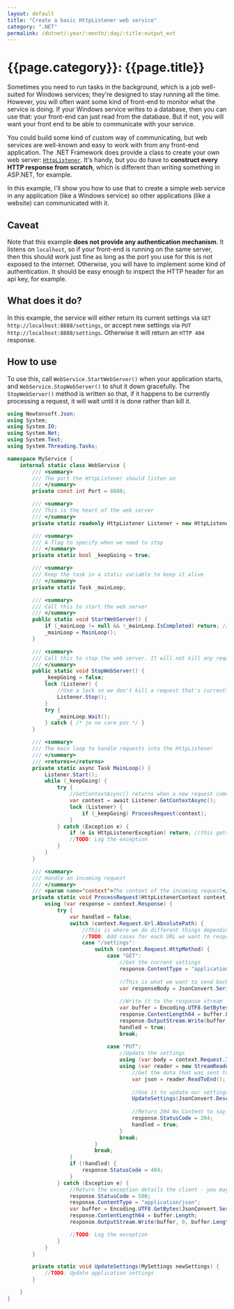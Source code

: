 ```yaml
---
layout: default
title: "Create a basic HttpListener web service"
category: ".NET"
permalink: /dotnet/:year/:month/:day/:title:output_ext
---
```


# {{page.category}}: {{page.title}}

Sometimes you need to run tasks in the background, which is a job well-suited for Windows services;
they're designed to stay running all the time. However, you will often want some kind of front-end
to monitor what the service is doing. If your Windows service writes to a database, then you can use that:
your front-end can just read from the database. But if not, you will want your front end to be able to
communicate with your service.

You could build some kind of custom way of communicating, but web services are well-known and easy to work
with from any front-end application. The .NET Framework does provide a class to create your own web server:
[`HttpListener`](https://docs.microsoft.com/en-us/dotnet/framework/network-programming/httplistener).
It's handy, but you do have to **construct every HTTP response from scratch**, which is different than writing
something in ASP.NET, for example.

In this example, I'll show you how to use that to create a simple web service in any application (like a Windows service) so other applications (like a website) can communicated with it.

## Caveat

Note that this example **does not provide any authentication mechanism**. It listens on `localhost`, so
if your front-end is running on the same server, then this should work just fine as long as the port 
you use for this is not exposed to the internet. Otherwise, you will have to implement some kind of authentication.
It should be easy enough to inspect the HTTP header for an api key, for example.

## What does it do?

In this example, the service will either return its current settings via `GET http://localhost:8888/settings`,
or accept new settings via `PUT http://localhost:8888/settings`. Otherwise it will return an `HTTP 404` response.

## How to use

To use this, call `WebService.StartWebServer()` when your application starts, and `WebService.StopWebServer()` to shut it down gracefully.
The `StopWebServer()` method is written so that, if it happens to be currently processing a request, it will wait until it is done
rather than kill it.

```c#
using Newtonsoft.Json;
using System;
using System.IO;
using System.Net;
using System.Text;
using System.Threading.Tasks;

namespace MyService {
    internal static class WebService {
        /// <summary>
        /// The port the HttpListener should listen on
        /// </summary>
        private const int Port = 8888;

        /// <summary>
        /// This is the heart of the web server
        /// </summary>
        private static readonly HttpListener Listener = new HttpListener { Prefixes = { $"http://localhost:{Port}/" } };

        /// <summary>
        /// A flag to specify when we need to stop
        /// </summary>
        private static bool _keepGoing = true;

        /// <summary>
        /// Keep the task in a static variable to keep it alive
        /// </summary>
        private static Task _mainLoop;

        /// <summary>
        /// Call this to start the web server
        /// </summary>
        public static void StartWebServer() {
            if (_mainLoop != null && !_mainLoop.IsCompleted) return; //Already started
            _mainLoop = MainLoop();
        }

        /// <summary>
        /// Call this to stop the web server. It will not kill any requests currently being processed.
        /// </summary>
        public static void StopWebServer() {
            _keepGoing = false;
            lock (Listener) {
                //Use a lock so we don't kill a request that's currently being processed
                Listener.Stop();
            }
            try {
                _mainLoop.Wait();
            } catch { /* je ne care pas */ }
        }

        /// <summary>
        /// The main loop to handle requests into the HttpListener
        /// </summary>
        /// <returns></returns>
        private static async Task MainLoop() {
            Listener.Start();
            while (_keepGoing) {
                try {
                    //GetContextAsync() returns when a new request come in
                    var context = await Listener.GetContextAsync();
                    lock (Listener) {
                        if (_keepGoing) ProcessRequest(context);
                    }
                } catch (Exception e) {
                    if (e is HttpListenerException) return; //this gets thrown when the listener is stopped
                    //TODO: Log the exception
                }
            }
        }

        /// <summary>
        /// Handle an incoming request
        /// </summary>
        /// <param name="context">The context of the incoming request</param>
        private static void ProcessRequest(HttpListenerContext context) {
            using (var response = context.Response) {
                try {
                    var handled = false;
                    switch (context.Request.Url.AbsolutePath) {
                        //This is where we do different things depending on the URL
                        //TODO: Add cases for each URL we want to respond to
                        case "/settings":
                            switch (context.Request.HttpMethod) {
                                case "GET":
                                    //Get the current settings
                                    response.ContentType = "application/json";
                                    
                                    //This is what we want to send back
                                    var responseBody = JsonConvert.SerializeObject(MyApplicationSettings);
                                    
                                    //Write it to the response stream
                                    var buffer = Encoding.UTF8.GetBytes(responseBody);
                                    response.ContentLength64 = buffer.Length;
                                    response.OutputStream.Write(buffer, 0, buffer.Length);
                                    handled = true;
                                    break;
                                    
                                case "PUT":
                                    //Update the settings
                                    using (var body = context.Request.InputStream)
                                    using (var reader = new StreamReader(body, context.Request.ContentEncoding)) {
                                        //Get the data that was sent to us
                                        var json = reader.ReadToEnd();
                                        
                                        //Use it to update our settings
                                        UpdateSettings(JsonConvert.DeserializeObject<MySettings>(json));
                                        
                                        //Return 204 No Content to say we did it successfully
                                        response.StatusCode = 204;
                                        handled = true;
                                    }
                                    break;
                            }
                            break;
                    }
                    if (!handled) {
                        response.StatusCode = 404;
                    }
                } catch (Exception e) {
                    //Return the exception details the client - you may or may not want to do this
                    response.StatusCode = 500;
                    response.ContentType = "application/json";
                    var buffer = Encoding.UTF8.GetBytes(JsonConvert.SerializeObject(e));
                    response.ContentLength64 = buffer.Length;
                    response.OutputStream.Write(buffer, 0, buffer.Length);

                    //TODO: Log the exception
                }
            }
        }

        private static void UpdateSettings(MySettings newSettings) {
            //TODO: Update application settings
        }

    }
}
```
